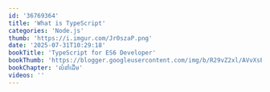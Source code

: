 ```yaml
---
id: '36769364'
title: 'What is TypeScript'
categories: 'Node.js'
thumb: 'https://i.imgur.com/Jr0szaP.png'
date: '2025-07-31T10:29:18'
bookTitle: 'TypeScript for ES6 Developer'
bookThumb: 'https://blogger.googleusercontent.com/img/b/R29vZ2xl/AVvXsEiwm09XXyUUH0grpN8FviLTV5z1YbqosDDexjZ6ma4_s_WkNJV3vbO4XREjPTHJ3r5dERLc2JjAK-M0KsQd2JvvaudoqLTHJCOkc4M3p7sE30ZdiWvXoPZTX_dT_hpBZxTDH6Gz8BT4ZJJb_8XtHx8XF6WdAMM28XNgA9h6d3R_U6g9StM72MVfaF8J/s1600/typescript.png'
bookChapter: 'លំនាំ​ដើម'
videos: ''
---
```

